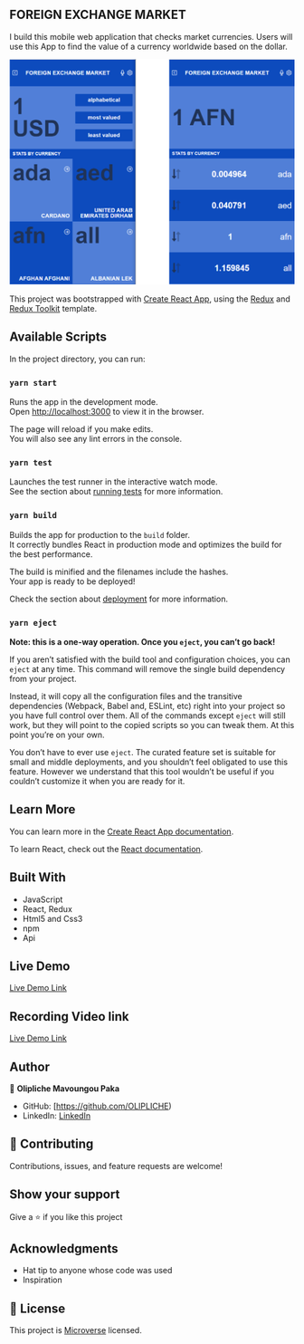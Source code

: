 ## FOREIGN EXCHANGE MARKET
I build this mobile web application that checks market currencies. Users will use this App to find the value of a currency worldwide based on the dollar.

![WebImages](./images/exchange.png)

This project was bootstrapped with [Create React App](https://github.com/facebook/create-react-app), using the [Redux](https://redux.js.org/) and [Redux Toolkit](https://redux-toolkit.js.org/) template.

## Available Scripts
In the project directory, you can run:

### `yarn start`

Runs the app in the development mode.<br />
Open [http://localhost:3000](http://localhost:3000) to view it in the browser.

The page will reload if you make edits.<br />
You will also see any lint errors in the console.

### `yarn test`
Launches the test runner in the interactive watch mode.<br />
See the section about [running tests](https://facebook.github.io/create-react-app/docs/running-tests) for more information.

### `yarn build`
Builds the app for production to the `build` folder.<br />
It correctly bundles React in production mode and optimizes the build for the best performance.

The build is minified and the filenames include the hashes.<br />
Your app is ready to be deployed!

Check the section about [deployment](https://facebook.github.io/create-react-app/docs/deployment) for more information.

### `yarn eject`

**Note: this is a one-way operation. Once you `eject`, you can’t go back!**

If you aren’t satisfied with the build tool and configuration choices, you can `eject` at any time. This command will remove the single build dependency from your project.

Instead, it will copy all the configuration files and the transitive dependencies (Webpack, Babel and, ESLint, etc) right into your project so you have full control over them. All of the commands except `eject` will still work, but they will point to the copied scripts so you can tweak them. At this point you’re on your own.

You don’t have to ever use `eject`. The curated feature set is suitable for small and middle deployments, and you shouldn’t feel obligated to use this feature. However we understand that this tool wouldn’t be useful if you couldn’t customize it when you are ready for it.

## Learn More

You can learn more in the [Create React App documentation](https://facebook.github.io/create-react-app/docs/getting-started).

To learn React, check out the [React documentation](https://reactjs.org/).

## Built With
- JavaScript
- React, Redux
- Html5 and Css3
- npm
- Api

## Live Demo
[Live Demo Link](https://olipliche.github.io/metrics-webapp/)

## Recording Video link
[Live Demo Link](https://www.loom.com/share/5335f5fe1f744539aee4bcc45c5bfbe9)

## Author
👤 **Olipliche Mavoungou Paka**
- GitHub: [https://github.com/OLIPLICHE)
- LinkedIn: [LinkedIn](linkedin.com/in/olipliche)

## 🤝 Contributing
Contributions, issues, and feature requests are welcome!

## Show your support
Give a ⭐️ if you like this project
## Acknowledgments
- Hat tip to anyone whose code was used
- Inspiration

## 📝 License
This project is [Microverse](https://www.microverse.org/) licensed.
